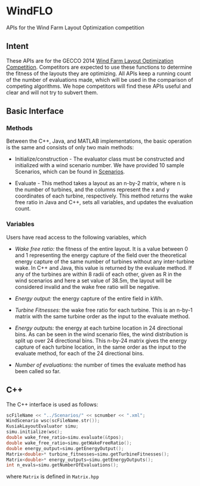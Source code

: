 WindFLO
=======

APIs for the Wind Farm Layout Optimization competition

## Intent

These APIs are for the GECCO 2014 [Wind Farm Layout Optimization Competition](http://www.irit.fr/wind-competition/). Competitors are expected to use these
functions to determine the fitness of the layouts they are optimizing. All APIs
keep a running count of the number of evaluations made, which will be used in
the comparison of competing algorithms. We hope competitors will find these
APIs useful and clear and will not try to subvert them.

## Basic Interface

### Methods

Between the C++, Java, and MATLAB implementations, the basic operation is the
same and consists of only two main methods:

* Initialize/construction - The evaluator class must be constructed and
  initialized with a wind scenario number. We have provided 10 sample
  Scenarios, which can be found in
  [Scenarios](https://github.com/d9w/WindFLO/tree/master/Scenarios).

* Evaluate - This method takes a layout as an n-by-2 matrix, where n is the
  number of turbines, and the columns represent the x and y coordinates of each
  turbine, respectively. This method returns the wake free ratio in Java and
  C++, sets all variables, and updates the evaluation count.

### Variables

Users have read access to the following variables, which

* *Wake free ratio:* the fitness of the entire layout. It is a value between 0
  and 1 representing the energy capture of the field over the theoretical
  energy capture of the same number of turbines without any inter-turbine wake.
  In C++ and Java, this value is returned by the evaluate method. If any of the
  turbines are within 8 radii of each other, given as R in the wind scenarios
  and here a set value of 38.5m, the layout will be considered invalid and the
  wake free ratio will be negative.

* *Energy output:* the energy capture of the entire field in kWh.

* *Turbine Fitnesses:* the wake free ratio for each turbine. This is an n-by-1
  matrix with the same turbine order as the input to the evaluate method.

* *Energy outputs:* the energy at each turbine location in 24 directional bins.
  As can be seen in the wind scenario files, the wind distribution is split up
  over 24 directional bins. This n-by-24 matrix gives the energy capture of
  each turbine location, in the same order as the input to the evaluate method,
  for each of the 24 directional bins.

* *Number of evaluations:* the number of times the evaluate method has been
  called so far.

## C++

The C++ interface is used as follows:

```C++
scFileName << "../Scenarios/" << scnumber << ".xml";
WindScenario wsc(scFileName.str());
KusiakLayoutEvaluator simu;
simu.initialize(wsc);
double wake_free_ratio=simu.evaluate(&tpos);
double wake_free_ratio=simu.getWakeFreeRatio();
double energy_output=simu.getEnergyOutput();
Matrix<double>* turbine_fitnesses=simu.getTurbineFitnesses();
Matrix<double>* energy_outputs=simu.getEnergyOutputs();
int n_evals=simu.getNumberOfEvaluations();
```

where `Matrix` is defined in `Matrix.hpp`
